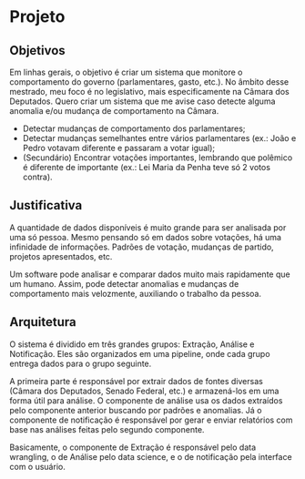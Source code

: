 # Projeto

## Objetivos

Em linhas gerais, o objetivo é criar um sistema que monitore o comportamento do
governo (parlamentares, gasto, etc.). No âmbito desse mestrado, meu foco é no
legislativo, mais especificamente na Câmara dos Deputados. Quero criar um
sistema que me avise caso detecte alguma anomalia e/ou mudança de comportamento
na Câmara.

* Detectar mudanças de comportamento dos parlamentares;
* Detectar mudanças semelhantes entre vários parlamentares (ex.: João e Pedro
  votavam diferente e passaram a votar igual);
* (Secundário) Encontrar votações importantes, lembrando que polêmico é
  diferente de importante (ex.: Lei Maria da Penha teve só 2 votos contra).

## Justificativa

A quantidade de dados disponíveis é muito grande para ser analisada por uma só
pessoa. Mesmo pensando só em dados sobre votações, há uma infinidade de
informações. Padrões de votação, mudanças de partido, projetos apresentados,
etc.

Um software pode analisar e comparar dados muito mais rapidamente que um
humano. Assim, pode detectar anomalias e mudanças de comportamento mais
velozmente, auxiliando o trabalho da pessoa.

## Arquitetura

O sistema é dividido em três grandes grupos: Extração, Análise e Notificação.
Eles são organizados em uma pipeline, onde cada grupo entrega dados para o
grupo seguinte.

A primeira parte é responsável por extrair dados de fontes diversas (Câmara dos
Deputados, Senado Federal, etc.) e armazená-los em uma forma útil para
análise. O componente de análise usa os dados extraídos pelo componente
anterior buscando por padrões e anomalias. Já o componente de notificação é
responsável por gerar e enviar relatórios com base nas análises feitas pelo
segundo componente.

Basicamente, o componente de Extração é responsável pelo data wrangling, o de
Análise pelo data science, e o de notificação pela interface com o usuário.
